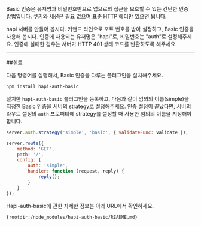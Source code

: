 Basic 인증은 유저명과 비밀번호만으로 앱으로의 접근을 보호할 수 있는 간단한 인증 방법입니다. 쿠키와 세션은 필요 없으며 표준 HTTP 헤더만 있으면 됩니다.

hapi 서버를 만들어 봅시다. 커맨드 라인으로 포트 번호를 받아 설정하고, Basic 인증을 사용해 봅시다. 인증에 사용되는 유저명은 "hapi"로, 비밀번호는 "auth"로 설정해주세요. 인증에 실패한 경우는 서버가 HTTP 401 상태 코드를 반환하도록 해주세요.

--------------------

##힌트

다음 명령어를 실행해서, Basic 인증을 다루는 플러그인을 설치해주세요.

```sh
npm install hapi-auth-basic
```

설치한 `hapi-auth-basic` 플러그인을 등록하고, 다음과 같이 임의의 이름(simple)을 지정한 Basic 인증을 서버의 strategy로 설정해주세요. 인증 설정이 끝났다면, 서버의 라우트 설정의 `auth` 프로퍼티에 strategy를 설정할 때 사용한 임의의 이름을 지정해야 합니다.

```js
server.auth.strategy('simple', 'basic', { validateFunc: validate });

server.route({
    method: 'GET',
    path: '/',
    config: {
        auth: 'simple',
        handler: function (request, reply) {
            reply();
        }
    }
});
```

Hapi-auth-basic에 관한 자세한 정보는 아래 URL에서 확인하세요.

    {rootdir:/node_modules/hapi-auth-basic/README.md}

